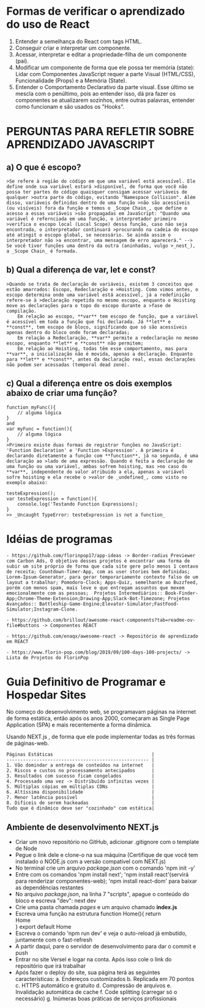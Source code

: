 # Formas de verificar o aprendizado do uso de React
1. Entender a semelhança do React com tags HTML.
2. Conseguir criar e interpretar um componente.
3. Acessar, interpretar e editar a propriedade-filha de um componente (pai).
4. Modificar um componente de forma que ele possa ter memória (state): Lidar com Componentes JavaScript requer a parte Visual (HTML/CSS), Funcionalidade (Props) e a Memória (State).
5. Entender o Comportamento Declarativo da parte visual. Esse último se mescla com o penúltimo, pois ao entender isso, dá pra fazer os componentes se atualizarem sozinhos, entre outras palavras, entender como funcionam e são usados os "Hooks".

# PERGUNTAS PARA REFLETIR SOBRE APRENDIZADO JAVASCRIPT
## a) O que é escopo?
    >Se refere à região do código em que uma variável está acessível. Ele define onde sua variável estará >disponível, de forma que você não possa ter partes do código quaisquer consigam acessar variáveis de qualquer >outra parte do código, evitando "Namespace Collision". Além disso, variáveis definidas dentro de uma função >não são acessíveis (ou visíveis) fora da função e temos o _Scope Chain_, que define o acesso a essas variáveis >são propagadas em JavaScript: "Quando uma variável é refernciada em uma função, o interpretador primeiro >verifica o escopo local (Local Scope) dessa função, caso não seja encontrada, o interpretador continuará >procurando na cadeia do escopo até atingit o escopo global, se necessário. Se ainda assim o interpretador não >a encontrar, uma mensagem de erro aparecerá." --> Se você tiver funções uma dentro da outra (aninhadas, vulgo >_nest_), a _Scope Chain_ é formada.

## b) Qual a diferença de var, let e const?
    >Quando se trata de declaração de variáveis, existem 3 conceitos que estão amarrados: Escopo, Redeclaração e >Hoisting. Como vimos antes, o escopo determina onde uma variável está acessível, já a redefinição refere-se à >declaração repetida no mesmo escopo, enquanto o Hoisting move as declarações para o topo do escopo durante a >fase de compilação. 
        Em relação ao escopo, **var** tem escopo de função, que a variável é acessível em toda a função que foi declarada. Já **let** e **const**, tem escopo de bloco, significando que só são acessíveis apenas dentro do bloco onde foram declaradas;
        Em relação a Redeclaração, **var** permite a redeclaração no mesmo escopo, enquanto **let** e **const** não permitem;
        Em relação ao Hoisting, todas têm esse comportamento, mas para **var**, a inicialização não é movida, apenas a declaração. Enquanto para **let** e **const**, antes da declaração real, essas declarações não podem ser acessadas (temporal dead zone).

## c) Qual a diferença entre os dois exemplos abaixo de criar uma função? 
    function myFunc(){
        // alguma lógica
    }
    and
    var myFunc = function(){
        // alguma lógica
    }
    >Primeiro existe duas formas de registrar funções no JavaScript: 'Function Declaration' e 'Function >Expression'. A primeira é declarando diretamente a função com **function**, já na segunda, é uma declaração ao >lado de uma expressão. Quando é feita a declaração de uma função ou uma variável, ambas sofrem hoisting, mas >no caso do **var**, independente do valor atribuido a ela, apenas a variável sofre hoisting e ela recebe o >valor de _undefined_, como visto no exemplo abaixo:

    testeExpression();
    var testeExpression = function(){
        console.log('Testando Function Expressions);
    }
    >> _Uncaught TypeError: testeExpression is not a function_

# Idéias de programas
    - https://github.com/florinpop17/app-ideas -> Border-radius Previewer com Carbon Ads, O objetivo desses projetos é encontrar uma forma de subir um site próprio de forma que cada site gere pelo menos 1 centavo de receita; Countdown-Timer-App, com as user stories bem definidas; Lorem-Ipsum-Generator, para gerar temporariamente contexto falso de um layout a trabalhar; Pomodoro-Clock; Apps-Quiz, semelhante ao Buzzfeed, porém com menos spam, mais leve e que entregam assuntos que mexem emocionalmente com as pessoas;  Projetos Intermediários:: Book-Finder-App;Chrome-Theme-Extension;Drawing-App;Slack-Bot-Timezone; Projetos Avançados:: Battleship-Game-Engine;Elevator-Simulator;FastFood-Simulator;Instagram-Clone.

    - https://github.com/brillout/awesome-react-components?tab=readme-ov-file#buttons -> Componentes REACT

    - https://github.com/enaqx/awesome-react -> Repositório de aprendizado em REACT

    - https://www.florin-pop.com/blog/2019/09/100-days-100-projects/ -> Lista de Projetos do FlorinPop

# Guia Definitivo de Programar e Hospedar Sites
No começo do desenvolvimento web, se programavam páginas na internet de forma estática, então após os anos 
2000, começaram as Single Page Application (SPA) e mais recentemente a forma dinâmica. 

Usando NEXT.js , de forma que ele pode implementar todas as três formas de páginas-web. 

    Páginas Estáticas                                    | 
    ---------------------------------------------------- |
    1. Vão domindar a entrega de conteúdos na internet   |
    2. Riscos e custos no processamento antecipados      |
    3. Resultados com sucesso ficam congelados           |
    4. Processado uma vez -> Distribuído infinitas vezes |
    5. Múltiplas cópias em múltiplas CDNs                |
    6. Altíssima disponibilidade                         |
    7. Menor latência possível                           |
    8. Difíceis de serem hackeadas                       |
    Tudo que é dinâmico deve ser "cozinhado" com estática|
## Ambiente de desenvolvimento NEXT.js
- Criar um novo repositório no GitHub, adicionar .gitignore com o template de Node
- Pegue o link dele e clone-o na sua máquina (Certifique de que você tem instalado o NODE.js com a versão compativel com NEXT.js)
- No terminal crie um arquivo _package.json_ com o comando 'npm init -y'
- Entre com os comandos 'npm install next'; 'npm install react'(servirá para renderizar componentes-web); 'npm install react-dom' para baixar as dependências restantes
- No arquivo _package.json_, na linha 7 "scripts", apague o conteúdo do bloco e escreva "dev": next dev
- Crie uma pasta chamada _pages_ e um arquivo chamado **index.js**
- Escreva uma função na estrutura function Home(){
                                                    return <div>Home</div>
                                                }
                                                export default Home
- Escreva o comando 'npm run dev' e veja o auto-reload já embutido, juntamente com o fast-refresh
- A partir daqui, pare o servidor de desenvolvimento para dar o commit e push
- Entrar no site Versel e logar na conta. Após isso cole o link do repositório que irá trabalhar
- Após fazer o deploy do site, sua página terá as seguintes características:
a. Endereços customizados
b. Replicada em 70 pontos
c. HTTPS automático e gratuito
d. Compressão de arquivos
e. Invalidação automática de cache
f. Code splitting (carregar só o necessário)
g. Inúmeras boas práticas de serviços profissionais
